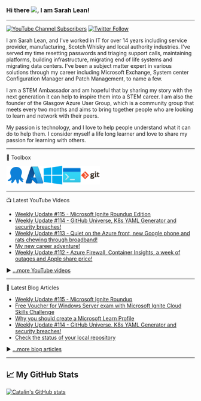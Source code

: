 ### Hi there <img src="https://raw.githubusercontent.com/MartinHeinz/MartinHeinz/master/wave.gif" width="30px">, I am Sarah Lean!

---

[![YouTube Channel Subscribers](https://img.shields.io/youtube/channel/subscribers/UCQ8U53KvEX2JuCe48MxmV3Q?label=People%20subscribed%20to%20my%20YouTube%20channel&style=social)](https://www.youtube.com/techielass?sub_confirmation=1) [![Twitter Follow](https://img.shields.io/twitter/follow/techielass?label=Twitter%20Followers&style=social)](https://twitter.com/intent/follow?screen_name=techielass)

I am Sarah Lean, and I've worked in IT for over 14 years including service provider, manufacturing, Scotch Whisky and local authority industries. I've served my time resetting passwords and triaging support calls, maintaining platforms, building infrastructure, migrating end of life systems and migrating data centers. I've been a subject matter expert in various solutions through my career including Microsoft Exchange, System center Configuration Manager and Patch Management, to name a few.

I am a STEM Ambassador and am hopeful that by sharing my story with the next generation it can help to inspire them into a STEM career. I am also the founder of the Glasgow Azure User Group, which is a community group that meets every two months and aims to bring together people who are looking to learn and network with their peers.

My passion is technology, and I love to help people understand what it can do to help them. I consider myself a life long learner and love to share my passion for learning with others.

---

🧰 Toolbox

<img src="https://github.com/weeyin83/weeyin83/blob/main/icons/Logo-Blue_140px_rgb.png" alt="Octopus Deploy" width="50" height="50"/><img src="https://github.com/weeyin83/weeyin83/blob/main/icons/azure.jpg" alt="Azure" width="50" height="50"/><img src="https://github.com/weeyin83/weeyin83/blob/main/icons/windows-logo.png" alt="Microsoft Windows" width="50" height="50"/><img src="https://github.com/weeyin83/weeyin83/blob/main/icons/powershell.svg" alt="PowerShell" width="50" height="50"/><img src="https://github.com/devicons/devicon/blob/master/icons/git/git-original-wordmark.svg" alt="Git" width="50" height="50"/>

---
📺 Latest YouTube Videos
<!-- YOUTUBE-VIDEOS-LIST:START -->
- [Weekly Update #115 - Microsoft Ignite Roundup Edition](https://www.youtube.com/watch?v=pmy7532oJd4)
- [Weekly Update #114 - GitHub Universe, K8s YAML Generator and security breaches!](https://www.youtube.com/watch?v=TNNQ8AuRkPE)
- [Weekly Update #113 - Quiet on the Azure front, new Google phone and rats chewing through broadband!](https://www.youtube.com/watch?v=4fMS6rgnzVM)
- [My new career adventure!](https://www.youtube.com/watch?v=1koCLaSDDVQ)
- [Weekly Update #112 - Azure Firewall, Container Insights, a week of outages and Apple share price!](https://www.youtube.com/watch?v=EE5ab7UyIDQ)
<!-- YOUTUBE-VIDEOS-LIST:END -->

 ▶ [...more YouTube videos](https://www.youtube.com/channel/techielass?sub_confirmation=1)

---

📘 Latest Blog Articles

<!-- BLOG-POST-LIST:START -->
- [Weekly Update #115 - Microsoft Ignite Roundup](https://www.techielass.com/weekly-update-115/)
- [Free Voucher for Windows Server exam with Microsoft Ignite Cloud Skills Challenge](https://www.techielass.com/free-voucher-for-windows-server-exam-with-microsoft-ignite-cloud-skills-challenge/)
- [Why you should create a Microsoft Learn Profile](https://www.techielass.com/why-you-should-create-a-microsoft-learn-profile/)
- [Weekly Update #114 - GitHub Universe, K8s YAML Generator and security breaches!](https://www.techielass.com/weekly-update-114/)
- [Check the status of your local repository](https://www.techielass.com/check-the-status-of-your-local-repository-2/)
<!-- BLOG-POST-LIST:END -->

▶ [...more blog articles](https://www.techielass.com)

---

## &#x1f4c8; My GitHub Stats

[![Catalin's GitHub stats](https://github-readme-stats.vercel.app/api?username=weeyin83&theme=radical)](https://github.com/anuraghazra/github-readme-stats)
